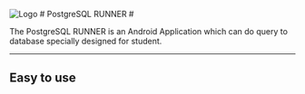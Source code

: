  ![Logo](https://github.com/sanedroid6006/SqlRunner/blob/master/logo/logo.jpg) # PostgreSQL RUNNER #



The PostgreSQL RUNNER is an Android Application which can do query to database specially designed for student.

---
## Easy to use 




